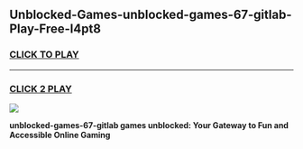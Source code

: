 
## Unblocked-Games-unblocked-games-67-gitlab-Play-Free-l4pt8
<h3>
<a href="https://premium76.site?title=unblocked-games-67-gitlab&ref=18A1">CLICK TO PLAY</a></h3>
<hr>

<h3>
<a href="https://premium76.site?title=unblocked-games-67-gitlab&ref=18A1">CLICK 2 PLAY</a>
  
</h3>

<a href="https://premium76.site?title=unblocked-games-67-gitlab&ref=18A1"><img src="https://clearcache.store/games.png"></a>


**unblocked-games-67-gitlab games unblocked: Your Gateway to Fun and Accessible Online Gaming**
